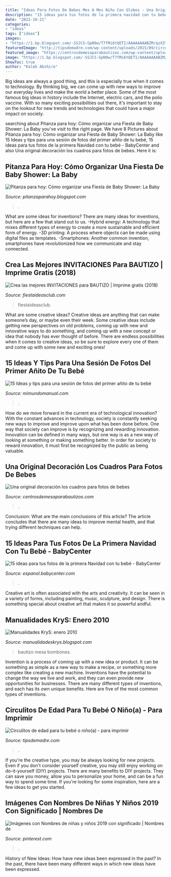 ```yaml
---
title: "Ideas Para Fotos De Bebes Mes A Mes Niño Con Globos - Una Original Decoración Los Cuadros Para Fotos De Bebes"
description: "15 ideas para tus fotos de la primera navidad con tu bebé"
date: "2022-10-21"
categories:
- "ideas"
tags: ["ideas"]
images:
- "https://1.bp.blogspot.com/-SSJCS-GpN9w/T7fMi6tQETI/AAAAAAAABZM/qzXZtAL1ODA/s1600/Fiesta+Baby+Shower++Fiesta+de+pañales.JPG"
featuredImage: "http://tipsdemadre.com/wp-content/uploads/2015/09/circulo_nina04_meses.jpg"
featured_image: "https://centrosdemesaparabautizos.com/wp-content/uploads/2017/05/cuadros-para-fotos-de-bebes-personalizados.jpg"
image: "https://1.bp.blogspot.com/-SSJCS-GpN9w/T7fMi6tQETI/AAAAAAAABZM/qzXZtAL1ODA/s1600/Fiesta+Baby+Shower++Fiesta+de+pañales.JPG"
ShowToc: true
author: "Kaleb Abshire"
---
```



Big ideas are always a good thing, and this is especially true when it comes to technology. By thinking big, we can come up with new ways to improve our everyday lives and make the world a better place. Some of the most famous big ideas in history include the Internet, electric cars, and the polio vaccine. With so many exciting possibilities out there, it's important to stay on the lookout for new trends and technologies that could have a major impact on society.

	

		
searching about Pitanza para hoy: Cómo organizar una Fiesta de Baby Shower: La Baby you've visit to the right page. We have 8 Pictures about Pitanza para hoy: Cómo organizar una Fiesta de Baby Shower: La Baby like 15 Ideas y tips para una sesión de fotos del primer añito de tu bebé, 15 ideas para tus fotos de la primera Navidad con tu bebé - BabyCenter and also Una original decoración los cuadros para fotos de bebes. Here it is:
		
    
## Pitanza Para Hoy: Cómo Organizar Una Fiesta De Baby Shower: La Baby

<img loading=lazy src="https://1.bp.blogspot.com/-SSJCS-GpN9w/T7fMi6tQETI/AAAAAAAABZM/qzXZtAL1ODA/s1600/Fiesta+Baby+Shower++Fiesta+de+pañales.JPG" onerror="this.onerror=null;this.src='https://tse2.mm.bing.net/th?id=OIP.LsnKBMHrUv35_z9xWcbD4QHaH9&amp;pid=15.1';" alt="Pitanza para hoy: Cómo organizar una Fiesta de Baby Shower: La Baby">

_Source: pitanzaparahoy.blogspot.com_

>. 

	

What are some ideas for inventions?
There are many ideas for inventions, but here are a few that stand out to us. 
-Hybrid energy: A technology that mixes different types of energy to create a more sustainable and efficient form of energy.
-3D printing: A process where objects can be made using digital files as templates.
-Smartphones: Another common invention, smartphones have revolutionized how we communicate and stay connected.

    
## Crea Las Mejores INVITACIONES Para BAUTIZO | Imprime Gratis (2018)

<img loading=lazy src="https://i2.wp.com/www.fiestaideasclub.com/wp-content/uploads/2017/04/Invitaciones_para_Bautizo_fiestaideas_00011.jpg?resize=620%2C460" onerror="this.onerror=null;this.src='https://tse4.mm.bing.net/th?id=OIP.PxCt433ZGw4jDByu8vC9-AHaFf&amp;pid=15.1';" alt="Crea las mejores INVITACIONES para BAUTIZO | Imprime gratis (2018)">

_Source: fiestaideasclub.com_

>fiestaideasclub. 

	

What are some creative ideas?
Creative ideas are anything that can make someone’s day, or maybe even their week. Some creative ideas include getting new perspectives on old problems, coming up with new and innovative ways to do something, and coming up with a new concept or idea that nobody has ever thought of before. There are endless possibilities when it comes to creative ideas, so be sure to explore every one of them and come up with some new and exciting ones!

    
## 15 Ideas Y Tips Para Una Sesión De Fotos Del Primer Añito De Tu Bebé

<img loading=lazy src="https://2.bp.blogspot.com/-RLTA0aQmun8/WxRBqSMnMVI/AAAAAAAA4rA/BrKNFLOyrNAczM-o4zrHt4ze1hMkY9iLQCLcBGAs/s320/ideas-para-tomar-fotos-a-tu-bebe-cumple-mes3.jpg" onerror="this.onerror=null;this.src='https://tse1.mm.bing.net/th?id=OIP.df9496ZiAGDDppccDXC1HwAAAA&amp;pid=15.1';" alt="15 Ideas y tips para una sesión de fotos del primer añito de tu bebé">

_Source: mimundomanual.com_

>. 

	

How do we move forward in the current era of technological innovation? With the constant advances in technology, society is constantly seeking new ways to improve and improve upon what has been done before. One way that society can improve is by recognizing and rewarding innovation. Innovation can be defined in many ways, but one way is as a new way of looking at something or making something better. In order for society to reward innovation, it must first be recognized by the public as being valuable.

    
## Una Original Decoración Los Cuadros Para Fotos De Bebes

<img loading=lazy src="https://centrosdemesaparabautizos.com/wp-content/uploads/2017/05/cuadros-para-fotos-de-bebes-personalizados.jpg" onerror="this.onerror=null;this.src='https://tse1.mm.bing.net/th?id=OIP.1pkpgydU_wwKw088IXbf4wD5D5&amp;pid=15.1';" alt="Una original decoración los cuadros para fotos de bebes">

_Source: centrosdemesaparabautizos.com_

>. 

	

Conclusion: What are the main conclusions of this article?
The article concludes that there are many ideas to improve mental health, and that trying different techniques can help.

    
## 15 Ideas Para Tus Fotos De La Primera Navidad Con Tu Bebé - BabyCenter

<img loading=lazy src="https://assets.babycenter.com/ims/blog/ush/2018-12-iStock-529523405.jpg" onerror="this.onerror=null;this.src='https://tse3.mm.bing.net/th?id=OIP.x0wLHVi3a1I9dFYZJx8B_QHaE8&amp;pid=15.1';" alt="15 ideas para tus fotos de la primera Navidad con tu bebé - BabyCenter">

_Source: espanol.babycenter.com_

>. 

	

Creative art is often associated with the arts and creativity. It can be seen in a variety of forms, including painting, music, sculpture, and design. There is something special about creative art that makes it so powerful andful.

    
## Manualidades KryS: Enero 2010

<img loading=lazy src="http://3.bp.blogspot.com/_xYz8XRaoEqI/S4A_1JocN2I/AAAAAAAAA9E/iB9prLXatZg/s320/IMG_1222.JPG" onerror="this.onerror=null;this.src='https://tse4.mm.bing.net/th?id=OIP.MwzzUS4WTX1B8KzDfbYAAwAAAA&amp;pid=15.1';" alt="Manualidades KryS: enero 2010">

_Source: manualidadeskrys.blogspot.com_

>bautizo mesa bombones. 

	

Invention is a process of coming up with a new idea or product. It can be something as simple as a new way to make a recipe, or something more complex like creating a new machine. Inventions have the potential to change the way we live and work, and they can even provide new opportunities for businesses. There are many different types of inventions, and each has its own unique benefits. Here are five of the most common types of inventions.

    
## Circulitos De Edad Para Tu Bebé O Niño(a) - Para Imprimir

<img loading=lazy src="http://tipsdemadre.com/wp-content/uploads/2015/09/circulo_nina04_meses.jpg" onerror="this.onerror=null;this.src='https://tse1.mm.bing.net/th?id=OIP.V_shPAB-gTjXUXDVhRoFkwHaJl&amp;pid=15.1';" alt="Circulitos de edad para tu bebé o niño(a) - para imprimir">

_Source: tipsdemadre.com_

>. 

	

If you're the creative type, you may be always looking for new projects. Even if you don't consider yourself creative, you may still enjoy working on do-it-yourself (DIY) projects. There are many benefits to DIY projects. They can save you money, allow you to personalize your home, and can be a fun way to spend some time. If you're looking for some inspiration, here are a few ideas to get you started.

    
## Imágenes Con Nombres De Niñas Y Niños 2019 Con Significado | Nombres De

<img loading=lazy src="https://i.pinimg.com/736x/64/6e/39/646e39605555f99d5c4e2396ea4eec26.jpg" onerror="this.onerror=null;this.src='https://tse2.mm.bing.net/th?id=OIP.kDicTlvOrBfQrhALrWnBeAHaF3&amp;pid=15.1';" alt="Imágenes con Nombres de niñas y niños 2019 con significado | Nombres de">

_Source: pinterest.com_

>. 

	

History of New Ideas: How have new ideas been expressed in the past?
In the past, there have been many different ways in which new ideas have been expressed.

